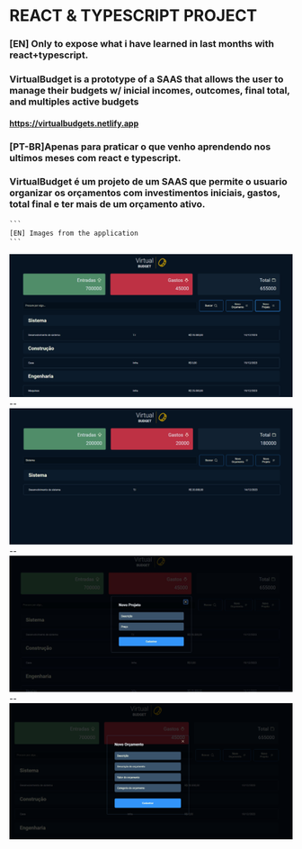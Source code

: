 # REACT & TYPESCRIPT PROJECT



###  [EN] Only to expose what i have learned in last months with react+typescript. 
###  VirtualBudget is a prototype of a SAAS that allows the user to manage their budgets w/ inicial incomes, outcomes, final total, and multiples active budgets 

#### https://virtualbudgets.netlify.app

### [PT-BR]Apenas para praticar o que venho aprendendo nos ultimos meses com react e typescript.
### VirtualBudget é um projeto de um SAAS que permite o usuario organizar os orçamentos com investimentos iniciais, gastos, total final e ter mais de um orçamento ativo.


````
```
[EN] Images from the application
```
````

<img title="main page w/ search form, project adder button, budget adder button" alt="" src="/public/mainPage.png">
--
<img title="main page w/ search form active" alt="" src="/public/searchMode.PNG">
--
<img title="project modal adder active" alt="" src="/public/projectModal.JPG">
--
<img title="budget modal adder active" alt="" src="/public/budgetModal.PNG">
